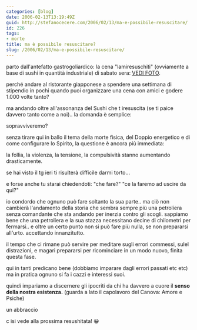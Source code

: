 ```yaml
---
categories: [blog]
date: 2006-02-13T13:19:49Z
guid: http://stefanocecere.com/2006/02/13/ma-e-possibile-resuscitare/
id: 226
tags:
- morte
title: ma è possibile resuscitare?
slug: /2006/02/13/ma-e-possibile-resuscitare/
---
```


<a href="http://www.ilfannullone.it/foto/album/20060211_lamiresushiti//thumbnails/" target="_blank"><img src='/wp-content/f1e7366f6c.jpg' alt='' align='left' /></a>parto dall'antefatto gastrogoliardico: la cena "lamiresuschiti" (ovviamente a base di sushi in quantità industriale) di sabato sera: <a href="http://www.ilfannullone.it/foto/album/20060211_lamiresushiti//thumbnails/" target="_blank">VEDI FOTO</a>.

perché andare al ristorante giapponese a spendere una settimana di stipendio in pochi quando puoi organizzare una cena con amici e godere 1.000 volte tanto?

ma andando oltre all'assonanza del Sushi che t iresuscita (se ti paice davvero tanto come a noi).. la domanda è semplice:
  
sopravviveremo?

senza tirare qui in ballo il tema della morte fisica, del Doppio energetico e di come configurare lo Spirito, la questione è ancora più immediata:
  
la follia, la violenza, la tensione, la compulsività stanno aumentando drasticamente.
  
se hai visto il tg ieri ti risulterà difficile darmi torto…

e forse anche tu starai chiedendoti: "che fare?" "ce la faremo ad uscire da qui?"

<img src='/wp-content/amore_resuscita_psiche.jpg' alt='' align='left' />io condordo che ognuno può fare soltanto la sua parte.. ma ciò non cambierà l'andamento della storia che sembra sempre più una petroliera senza comandante che sta andando per inerzia contro gli scogli. sappiamo bene che una petroliera e la sua stazza necessitano decine di chilometri per fermarsi.. e oltre un certo punto non si può fare più nulla, se non prepararsi all'urto. accettando innanzitutto.
  
il tempo che ci rimane può servire per meditare sugli errori commessi, sulel distrazioni, e magari prepararsi per ricominciare in un modo nuovo, finita questa fase.

qui in tanti predicano bene (dobbiamo imparare dagli errori passati etc etc) ma in pratica ognuno si fa i cazzi e interessi suoi.
  
quindi impariamo a discernere gli ipocriti da chi ha davvero a cuore il **senso della nostra esistenza.** (guarda a lato il capolavoro del Canova: Amore e Psiche)

un abbraccio
  
c isi vede alla prossima resushitata! 😀